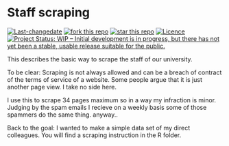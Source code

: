 Staff scraping
================

[![Last-changedate](https://img.shields.io/badge/last%20change-2017--04--20-yellowgreen.svg)](/commits/master) [![fork this repo](http://githubbadges.com/fork.svg?user=RMHogervorst&repo=staff_scrape&style=flat)](https://github.com/RMHogervorst/staff_scrape/fork) [![star this repo](http://githubbadges.com/star.svg?user=RMHogervorst&repo=staff_scrape&style=flat)](https://github.com/RMHogervorst/staff_scrape) [![Licence](https://img.shields.io/github/license/mashape/apistatus.svg)](http://choosealicense.com/licenses/mit/)[![Project Status: WIP – Initial development is in progress, but there has not yet been a stable, usable release suitable for the public.](http://www.repostatus.org/badges/latest/wip.svg)](http://www.repostatus.org/#wip)

This describes the basic way to scrape the staff of our university.

To be clear: Scraping is not always allowed and can be a breach of contract of the terms of service of a website. Some people argue that it is just another page view. I take no side here.

I use this to scrape 34 pages maximum so in a way my infraction is minor. Judging by the spam emails I recieve on a weekly basis some of those spammers do the same thing. anyway..

Back to the goal: I wanted to make a simple data set of my direct colleagues. You will find a scraping instruction in the R folder.
